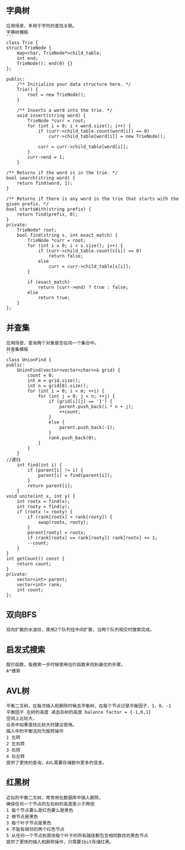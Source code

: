 ## 字典树
	
	应用场景，多用于字符的查找关联。
	字典树模板
	```
	class Trie {
    struct TrieNode {
        map<char, TrieNode*>child_table;
        int end;
        TrieNode(): end(0) {}
    };
        
	public:
	    /** Initialize your data structure here. */
	    Trie() {
	        root = new TrieNode();
	    }
	    
	    /** Inserts a word into the trie. */
	    void insert(string word) {
	        TrieNode *curr = root;
	        for (int i = 0; i < word.size(); i++) {
	            if (curr->child_table.count(word[i]) == 0)
	                curr->child_table[word[i]] = new TrieNode();
	                
	            curr = curr->child_table[word[i]];                
	        }
	        curr->end = 1;
	    }
    
    /** Returns if the word is in the trie. */
    bool search(string word) {
        return find(word, 1);
    }
    
    /** Returns if there is any word in the trie that starts with the given prefix. */
    bool startsWith(string prefix) {
        return find(prefix, 0);
    }
	private:
	    TrieNode* root;
	    bool find(string s, int exact_match) {
	        TrieNode *curr = root;
	        for (int i = 0; i < s.size(); i++) {
	            if (curr->child_table.count(s[i]) == 0)
	                return false;
	            else
	                curr = curr->child_table[s[i]];
	        }
	        
	        if (exact_match)
	            return (curr->end) ? true : false;
	        else
	            return true;
	    }
	};

## 并查集
	应用场景，查询两个对象是否在同一个集合中。
	并查集模板
	```
	class UnionFind {
	public:
	    UnionFind(vector<vector<char>>& grid) {
	        count = 0;
	        int m = grid.size();
	        int n = grid[0].size();
	        for (int i = 0; i < m; ++i) {
	            for (int j = 0; j < n; ++j) {
	                if (grid[i][j] == '1') {
	                    parent.push_back(i * n + j);
	                    ++count;
	                }
	                else {
	                    parent.push_back(-1);
	                }
	                rank.push_back(0);
	            }
	        }
	    }
	//递归
	    int find(int i) {
	        if (parent[i] != i) {
	            parent[i] = find(parent[i]);
	        }
	        return parent[i];
	    }
    void unite(int x, int y) {
        int rootx = find(x);
        int rooty = find(y);
        if (rootx != rooty) {
            if (rank[rootx] < rank[rooty]) {
                swap(rootx, rooty);
            }
            parent[rooty] = rootx;
            if (rank[rootx] == rank[rooty]) rank[rootx] += 1;
            --count;
        }
    }
    int getCount() const {
        return count;
    }
	private:
	    vector<int> parent;
	    vector<int> rank;
	    int count;
	};

## 双向BFS
	双向扩散的水波纹，使用2个队列往中间扩散，当两个队列相交时搜索完成。

## 启发式搜索
	股价函数，每搜索一步时候使用估价函数来找到最优的步骤。
	A*搜索

## AVL树
	平衡二叉树，在每次插入和删除时候去平衡树，在每个节点记录平衡因子，1，0，-1 
	平衡因子 左树的高度 减去右树的高度 balance factor = {-1,0,1}
	空间上比较大，
	业务中如果查找比较大时建议使用。
	插入中的平衡法则为旋转操作
	1 左转
	2 左右转
	3 右转
	4 右左转
	提供了更快的查询，AVL需要存储额外更多的信息。

## 红黑树
	近似的平衡二叉树，常常用在数据库中插入删除。
	确保任何一个节点的左右树的高度差小于两倍
	1 每个节点要么是红色要么是黑色
	2 根节点是黑色
	3 每个叶子节点是黑色
	4 不能有相邻的两个红色节点
	5 从任何一个节点到其他每个叶子的所有路径都包含相同数目的黑色节点
	提供了更快的插入和删除操作，只需要1bit存储红黑。

	
	

	

